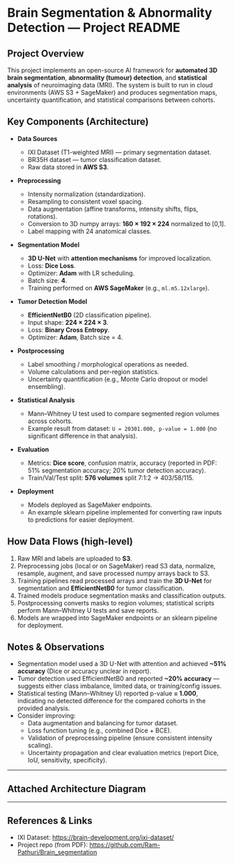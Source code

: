 # Brain Segmentation & Abnormality Detection — Project README

## Project Overview
This project implements an open-source AI framework for **automated 3D brain segmentation**, **abnormality (tumour) detection**, and **statistical analysis** of neuroimaging data (MRI). The system is built to run in cloud environments (AWS S3 + SageMaker) and produces segmentation maps, uncertainty quantification, and statistical comparisons between cohorts.

## Key Components (Architecture)
- **Data Sources**
  - IXI Dataset (T1-weighted MRI) — primary segmentation dataset.
  - BR35H dataset — tumor classification dataset.
  - Raw data stored in **AWS S3**.

- **Preprocessing**
  - Intensity normalization (standardization).
  - Resampling to consistent voxel spacing.
  - Data augmentation (affine transforms, intensity shifts, flips, rotations).
  - Conversion to 3D numpy arrays: **160 × 192 × 224** normalized to [0,1].
  - Label mapping with 24 anatomical classes.

- **Segmentation Model**
  - **3D U-Net** with **attention mechanisms** for improved localization.
  - Loss: **Dice Loss**.
  - Optimizer: **Adam** with LR scheduling.
  - Batch size: **4**.
  - Training performed on **AWS SageMaker** (e.g., `ml.m5.12xlarge`).

- **Tumor Detection Model**
  - **EfficientNetB0** (2D classification pipeline).
  - Input shape: **224 × 224 × 3**.
  - Loss: **Binary Cross Entropy**.
  - Optimizer: **Adam**, Batch size = 4.

- **Postprocessing**
  - Label smoothing / morphological operations as needed.
  - Volume calculations and per-region statistics.
  - Uncertainty quantification (e.g., Monte Carlo dropout or model ensembling).

- **Statistical Analysis**
  - Mann–Whitney U test used to compare segmented region volumes across cohorts.
  - Example result from dataset: `U = 20301.000, p-value = 1.000` (no significant difference in that analysis).

- **Evaluation**
  - Metrics: **Dice score**, confusion matrix, accuracy (reported in PDF: 51% segmentation accuracy; 20% tumor detection accuracy).
  - Train/Val/Test split: **576 volumes** split 7:1:2 → 403/58/115.

- **Deployment**
  - Models deployed as SageMaker endpoints.
  - An example sklearn pipeline implemented for converting raw inputs to predictions for easier deployment.



## How Data Flows (high-level)
1. Raw MRI and labels are uploaded to **S3**.
2. Preprocessing jobs (local or on SageMaker) read S3 data, normalize, resample, augment, and save processed numpy arrays back to S3.
3. Training pipelines read processed arrays and train the **3D U-Net** for segmentation and **EfficientNetB0** for tumor classification.
4. Trained models produce segmentation masks and classification outputs.
5. Postprocessing converts masks to region volumes; statistical scripts perform Mann–Whitney U tests and save reports.
6. Models are wrapped into SageMaker endpoints or an sklearn pipeline for deployment.



## Notes & Observations 
- Segmentation model used a 3D U-Net with attention and achieved **~51% accuracy** (Dice or accuracy unclear in report).
- Tumor detection used EfficientNetB0 and reported **~20% accuracy** — suggests either class imbalance, limited data, or training/config issues.
- Statistical testing (Mann–Whitney U) reported p-value **= 1.000**, indicating no detected difference for the compared cohorts in the provided analysis.
- Consider improving:
  - Data augmentation and balancing for tumor dataset.
  - Loss function tuning (e.g., combined Dice + BCE).
  - Validation of preprocessing pipeline (ensure consistent intensity scaling).
  - Uncertainty propagation and clear evaluation metrics (report Dice, IoU, sensitivity, specificity).

---

## Attached Architecture Diagram


---

## References & Links
- IXI Dataset: https://brain-development.org/ixi-dataset/
- Project repo (from PDF): https://github.com/Ram-Pathuri/Brain_segmentation

